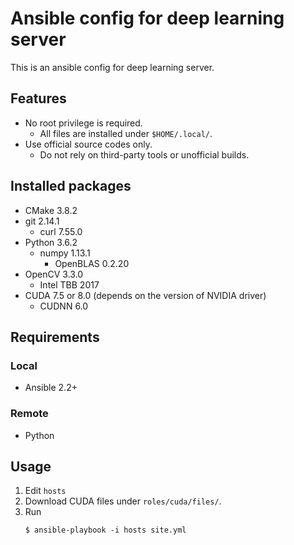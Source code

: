 # Ansible config for deep learning server

This is an ansible config for deep learning server.

## Features
- No root privilege is required.
    - All files are installed under `$HOME/.local/`.
- Use official source codes only.
    - Do not rely on third-party tools or unofficial builds.

## Installed packages
- CMake 3.8.2
- git 2.14.1
    - curl 7.55.0
- Python 3.6.2
    - numpy 1.13.1
        - OpenBLAS 0.2.20
- OpenCV 3.3.0
    - Intel TBB 2017
- CUDA 7.5 or 8.0 (depends on the version of NVIDIA driver)
    - CUDNN 6.0

## Requirements
### Local
- Ansible 2.2+

### Remote
- Python

## Usage

1. Edit `hosts`
1. Download CUDA files under `roles/cuda/files/`.
1. Run
    ```
    $ ansible-playbook -i hosts site.yml
    ```
